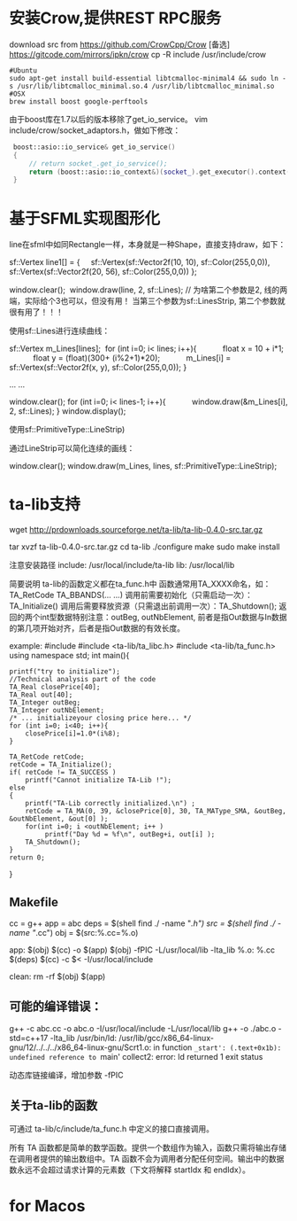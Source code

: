 
# 安装Crow,提供REST RPC服务

download src from https://github.com/CrowCpp/Crow
[备选] https://gitcode.com/mirrors/ipkn/crow
cp -R include /usr/include/crow

```shell
#Ubuntu
sudo apt-get install build-essential libtcmalloc-minimal4 && sudo ln -s /usr/lib/libtcmalloc_minimal.so.4 /usr/lib/libtcmalloc_minimal.so
#OSX
brew install boost google-perftools
```
由于boost库在1.7以后的版本移除了get_io_service。 
vim include/crow/socket_adaptors.h，做如下修改：
```c++
 boost::asio::io_service& get_io_service()
 {
     // return socket_.get_io_service();
     return (boost::asio::io_context&)(socket_).get_executor().context();
 }
```

# 基于SFML实现图形化

line在sfml中如同Rectangle一样，本身就是一种Shape，直接支持draw，如下：

 sf::Vertex line1[] =
   {
        sf::Vertex(sf::Vector2f(10, 10), sf::Color(255,0,0)),
        sf::Vertex(sf::Vector2f(20, 56), sf::Color(255,0,0))
   };

  window.clear();
  window.draw(line, 2, sf::Lines);
  // 为啥第二个参数是2,  线的两端，实际给个3也可以，但没有用！ 当第三个参数为sf::LinesStrip, 第二个参数就很有用了！！！


使用sf::Lines进行连续曲线：

sf::Vertex m_Lines[lines]; 
for (int i=0; i< lines; i++){
            float x = 10 + i*1;
            float y = (float)(300+ (i%2+1)*20);
            m_Lines[i] = sf::Vertex(sf::Vector2f(x, y), sf::Color(255,0,0));
} 

… …

window.clear();
for (int i=0; i< lines-1; i++){
            window.draw(&m_Lines[i], 2, sf::Lines);
}
window.display();
 

使用sf::PrimitiveType::LineStrip)

通过LineStrip可以简化连续的画线：

window.clear();
window.draw(m_Lines, lines, sf::PrimitiveType::LineStrip);
 
# ta-lib支持

wget http://prdownloads.sourceforge.net/ta-lib/ta-lib-0.4.0-src.tar.gz

tar xvzf ta-lib-0.4.0-src.tar.gz
cd ta-lib
./configure 
make 
sudo make install

注意安装路径
include: /usr/local/include/ta-lib
lib: /usr/local/lib

简要说明
ta-lib的函数定义都在ta_func.h中
函数通常用TA_XXXX命名，如：TA_RetCode TA_BBANDS(… …)
调用前需要初始化（只需启动一次）：TA_Initialize()
调用后需要释放资源（只需退出前调用一次）：TA_Shutdown();
返回的两个int型数据特别注意：outBeg, outNbElement, 前者是指Out数据与In数据的第几项开始对齐，后者是指Out数据的有效长度。 
 
example:
#include <iostream>
#include <ta-lib/ta_libc.h>
#include <ta-lib/ta_func.h>
using namespace std;
int main(){

	printf("try to initialize");
	//Technical analysis part of the code
	TA_Real closePrice[40];
	TA_Real out[40]; 
	TA_Integer outBeg; 
	TA_Integer outNbElement; 
	/* ... initializeyour closing price here... */ 
	for (int i=0; i<40; i++){
		closePrice[i]=1.0*(i%8);
	}
	
	TA_RetCode retCode;
	retCode = TA_Initialize();
	if( retCode != TA_SUCCESS )
		printf("Cannot initialize TA-Lib !");
	else
	{
		printf("TA-Lib correctly initialized.\n") ;
		retCode = TA_MA(0, 39, &closePrice[0], 30, TA_MAType_SMA, &outBeg, &outNbElement, &out[0] ); 
		for(int i=0; i <outNbElement; i++ ) 
			 printf("Day %d = %f\n", outBeg+i, out[i] ); 
		TA_Shutdown();
	}
	return 0;
}

## Makefile
cc = g++
app = abc
deps = $(shell find ./ -name "*.h")
src = $(shell find ./ -name "*.cc")
obj = $(src:%.cc=%.o)

app: $(obj)
    $(cc) -o $(app) $(obj) -fPIC -L/usr/local/lib -lta_lib 
%.o: %.cc $(deps)
    $(cc) -c $< -I/usr/local/include 

clean:
    rm -rf $(obj) $(app)
 

## 可能的编译错误：
g++ -c abc.cc -o abc.o -I/usr/local/include -L/usr/local/lib 
g++ -o  ./abc.o  -std=c++17 -lta_lib 
/usr/bin/ld: /usr/lib/gcc/x86_64-linux-gnu/12/../../../x86_64-linux-gnu/Scrt1.o: in function `_start':
(.text+0x1b): undefined reference to `main'
collect2: error: ld returned 1 exit status

动态库链接编译，增加参数 -fPIC

## 关于ta-lib的函数

可通过 ta-lib/c/include/ta_func.h 中定义的接口直接调用。

所有 TA 函数都是简单的数学函数。提供一个数组作为输入，函数只需将输出存储在调用者提供的输出数组中。TA 函数不会为调用者分配任何空间。输出中的数据数永远不会超过请求计算的元素数（下文将解释 startIdx 和 endIdx）。

# for Macos





